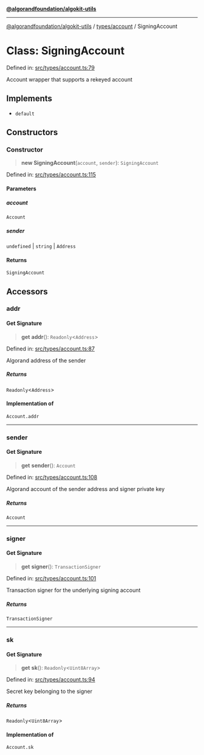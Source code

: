 [**@algorandfoundation/algokit-utils**](../../../README.md)

***

[@algorandfoundation/algokit-utils](../../../README.md) / [types/account](../README.md) / SigningAccount

# Class: SigningAccount

Defined in: [src/types/account.ts:79](https://github.com/algorandfoundation/algokit-utils-ts/blob/main/src/types/account.ts#L79)

Account wrapper that supports a rekeyed account

## Implements

- `default`

## Constructors

### Constructor

> **new SigningAccount**(`account`, `sender`): `SigningAccount`

Defined in: [src/types/account.ts:115](https://github.com/algorandfoundation/algokit-utils-ts/blob/main/src/types/account.ts#L115)

#### Parameters

##### account

`Account`

##### sender

`undefined` | `string` | `Address`

#### Returns

`SigningAccount`

## Accessors

### addr

#### Get Signature

> **get** **addr**(): `Readonly`\<`Address`\>

Defined in: [src/types/account.ts:87](https://github.com/algorandfoundation/algokit-utils-ts/blob/main/src/types/account.ts#L87)

Algorand address of the sender

##### Returns

`Readonly`\<`Address`\>

#### Implementation of

`Account.addr`

***

### sender

#### Get Signature

> **get** **sender**(): `Account`

Defined in: [src/types/account.ts:108](https://github.com/algorandfoundation/algokit-utils-ts/blob/main/src/types/account.ts#L108)

Algorand account of the sender address and signer private key

##### Returns

`Account`

***

### signer

#### Get Signature

> **get** **signer**(): `TransactionSigner`

Defined in: [src/types/account.ts:101](https://github.com/algorandfoundation/algokit-utils-ts/blob/main/src/types/account.ts#L101)

Transaction signer for the underlying signing account

##### Returns

`TransactionSigner`

***

### sk

#### Get Signature

> **get** **sk**(): `Readonly`\<`Uint8Array`\>

Defined in: [src/types/account.ts:94](https://github.com/algorandfoundation/algokit-utils-ts/blob/main/src/types/account.ts#L94)

Secret key belonging to the signer

##### Returns

`Readonly`\<`Uint8Array`\>

#### Implementation of

`Account.sk`

